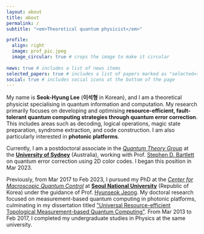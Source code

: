 ```yaml
---
layout: about
title: about
permalink: /
subtitle: "<em>Theoretical quantum physicist</em>"

profile:
  align: right
  image: prof_pic.jpeg
  image_circular: true # crops the image to make it circular
 
news: true # includes a list of news items
selected_papers: true # includes a list of papers marked as "selected={true}"
social: true # includes social icons at the bottom of the page
---
```


My name is **Seok-Hyung Lee** (**이석형** in Korean), and I am a theoretical physicist specialising in quantum information and computation. 
My research primarily focuses on developing and optimising **resource-efficient, fault-tolerant quantum computing strategies through quantum error correction**. 
This includes areas such as decoding, logical operations, magic state preparation, syndrome extraction, and code construction. 
I am also particularly interested in **photonic platforms**.

Currently, I am a postdoctoral associate in the _[Quantum Theory Group](https://quantum.sydney.edu.au/research/quantum-theory-group)_ at the **[University of Sydney](https://www.google.co.kr/search?q=university+of+sydney)** (Australia), working with Prof. [Stephen D. Bartlett](https://www.sydney.edu.au/science/about/our-people/academic-staff/stephen-bartlett.html) on quantum error correction using 2D color codes.
I began this position in Mar 2023.

Previously, from Mar 2017 to Feb 2023, I pursued my PhD at the _[Center for Macroscopic Quantum Control](http://cmqc.snu.ac.kr)_ at **[Seoul National University](https://www.snu.ac.kr)** (Republic of Korea) under the guidance of Prof. [Hyunseok Jeong](https://physics.snu.ac.kr/hjeong/). 
My doctoral research focused on measurement-based quantum computing in photonic platforms, culminating in my dissertation titled ["Universal Resource-efficient Topological Measurement-based Quantum Computing"](https://s-space.snu.ac.kr/handle/10371/194330). 
From Mar 2013 to Feb 2017, I completed my undergraduate studies in Physics at the same university.  